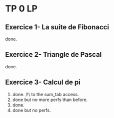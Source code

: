# TP 0 LP

## Exercice 1- La suite de Fibonacci

done.

## Exercice 2- Triangle de Pascal

done.

## Exercice 3- Calcul de pi

1. done. /!\ to the sum_tab access.
2. done but no more perfs than before.
3. done.
4. done but no perfs.
